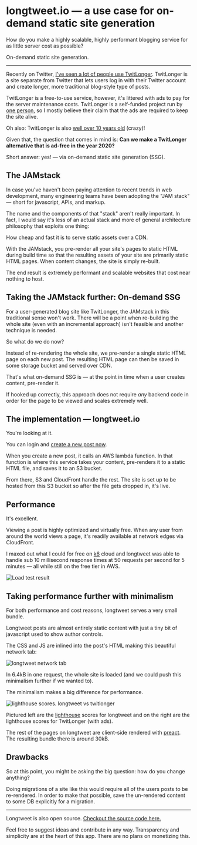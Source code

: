 # longtweet.io — a use case for on-demand static site generation

How do you make a highly scalable, highly performant blogging service for as little server cost as possible?

On-demand static site generation.

---

Recently on Twitter, [I've seen a lot of people use TwitLonger](https://twitter.com/search?q=tl.gd&src=typed_query). TwitLonger is a site separate from Twitter that lets users log in with their Twitter account and create longer, more traditional blog-style type of posts.

TwitLonger is a free-to-use service, however, it's littered with ads to pay for the server maintenance costs. TwitLonger is a self-funded project run by [one person](https://twitter.com/stuartgibson), so I mostly believe their claim that the ads are required to keep the site alive.

Oh also: TwitLonger is also [well over 10 years old](https://twitter.com/twitlonger/status/18896126622?s=20) (crazy)!

Given that, the question that comes in mind is: **Can we make a TwitLonger alternative that is ad-free in the year 2020?**

Short answer: yes! — via on-demand static site generation (SSG).

## The JAMstack

In case you've haven't been paying attention to recent trends in web development, many engineering teams have been adopting the "JAM stack" — short for javascript, APIs, and markup.

The name and the components of that "stack" aren't really important. In fact, I would say it's less of an actual stack and more of general architecture philosophy that exploits one thing:

How cheap and fast it is to serve static assets over a CDN.

With the JAMstack, you pre-render all your site's pages to static HTML during build time so that the resulting assets of your site are primarily static HTML pages. When content changes, the site is simply re-built.

The end result is extremely performant and scalable websites that cost near nothing to host.

## Taking the JAMstack further: On-demand SSG

For a user-generated blog site like TwitLonger, the JAMstack in this traditional sense won't work. There will be a point when re-building the whole site (even with an incremental approach) isn't feasible and another technique is needed.

So what do we do now?

Instead of re-rendering the whole site, we pre-render a single static HTML page on each new post. The resulting HTML page can then be saved in some storage bucket and served over CDN.

That's what on-demand SSG is — at the point in time when a user creates content, pre-render it.

If hooked up correctly, this approach does not require _any_ backend code in order for the page to be viewed and scales extremely well.

## The implementation — longtweet.io

You're looking at it.

You can login and [create a new post now](/).

When you create a new post, it calls an AWS lambda function. In that function is where this service takes your content, pre-renders it to a static HTML file, and saves it to an S3 bucket.

From there, S3 and CloudFront handle the rest. The site is set up to be hosted from this S3 bucket so after the file gets dropped in, it's live.

## Performance

It's excellent.

Viewing a post is highly optimized and virtually free. When any user from around the world views a page, it's readily available at network edges via CloudFront.

I maxed out what I could for free on [k6](https://k6.io) cloud and longtweet was able to handle sub 10 millisecond response times at 50 requests per second for 5 minutes — all while still on the free tier in AWS.

![Load test result](/load-test-result.png)

## Taking performance further with minimalism

For both performance and cost reasons, longtweet serves a very small bundle.

Longtweet posts are almost entirely static content with just a tiny bit of javascript used to show author controls.

The CSS and JS are inlined into the post's HTML making this beautiful network tab:

![longtweet network tab](/longtweet-network-tab.png)

In 6.4kB in one request, the whole site is loaded (and we could push this minimalism further if we wanted to).

The minimalism makes a big difference for performance.

![lighthouse scores. longtweet vs twitlonger](/lighthouse-vs.jpg)

Pictured left are the [lighthouse](https://developers.google.com/web/tools/lighthouse) scores for longtweet and on the right are the lighthouse scores for TwitLonger (with ads).

The rest of the pages on longtweet are client-side rendered with [preact](https://preactjs.com/). The resulting bundle there is around 30kB.

## Drawbacks

So at this point, you might be asking the big question: how do you change anything?

Doing migrations of a site like this would require all of the users posts to be re-rendered. In order to make that possible, save the un-rendered content to some DB explicitly for a migration.

---

Longtweet is also open source. [Checkout the source code here.](https://github.com/ricokahler/longtweet.io)

Feel free to suggest ideas and contribute in any way. Transparency and simplicity are at the heart of this app. There are no plans on monetizing this.
